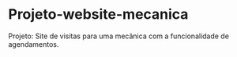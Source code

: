 # Projeto-website-mecanica
Projeto: Site de visitas para uma mecânica com a funcionalidade de agendamentos.

